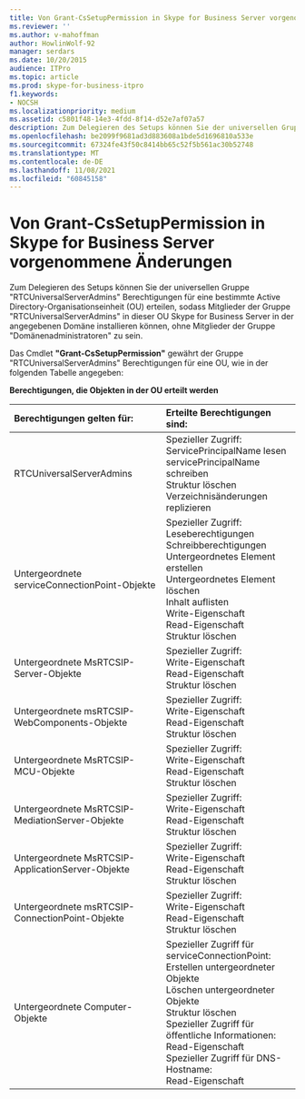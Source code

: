 ```yaml
---
title: Von Grant-CsSetupPermission in Skype for Business Server vorgenommene Änderungen
ms.reviewer: ''
ms.author: v-mahoffman
author: HowlinWolf-92
manager: serdars
ms.date: 10/20/2015
audience: ITPro
ms.topic: article
ms.prod: skype-for-business-itpro
f1.keywords:
- NOCSH
ms.localizationpriority: medium
ms.assetid: c5801f48-14e3-4fdd-8f14-d52e7af07a57
description: Zum Delegieren des Setups können Sie der universellen Gruppe "RTCUniversalServerAdmins" Berechtigungen für eine bestimmte Active Directory-Organisationseinheit (OU) erteilen, sodass Mitglieder der Gruppe "RTCUniversalServerAdmins" in dieser OU Skype for Business Server in der angegebenen Domäne installieren können, ohne Mitglieder der Gruppe "Domänenadministratoren" zu sein.
ms.openlocfilehash: be2099f9681ad3d883608a1bde5d1696810a533e
ms.sourcegitcommit: 67324fe43f50c8414bb65c52f5b561ac30b52748
ms.translationtype: MT
ms.contentlocale: de-DE
ms.lasthandoff: 11/08/2021
ms.locfileid: "60845158"
---
```

# <a name="changes-made-by-grant-cssetuppermission-in-skype-for-business-server"></a>Von Grant-CsSetupPermission in Skype for Business Server vorgenommene Änderungen
 
Zum Delegieren des Setups können Sie der universellen Gruppe "RTCUniversalServerAdmins" Berechtigungen für eine bestimmte Active Directory-Organisationseinheit (OU) erteilen, sodass Mitglieder der Gruppe "RTCUniversalServerAdmins" in dieser OU Skype for Business Server in der angegebenen Domäne installieren können, ohne Mitglieder der Gruppe "Domänenadministratoren" zu sein. 
  
Das Cmdlet **"Grant-CsSetupPermission"** gewährt der Gruppe "RTCUniversalServerAdmins" Berechtigungen für eine OU, wie in der folgenden Tabelle angegeben:
  
**Berechtigungen, die Objekten in der OU erteilt werden**

|**Berechtigungen gelten für:**|**Erteilte Berechtigungen sind:**|
|:-----|:-----|
|RTCUniversalServerAdmins  <br/> | Spezieller Zugriff: <br/>  ServicePrincipalName lesen <br/>  servicePrincipalName schreiben <br/>  Struktur löschen <br/>  Verzeichnisänderungen replizieren <br/> |
|Untergeordnete serviceConnectionPoint-Objekte  <br/> | Spezieller Zugriff: <br/>  Leseberechtigungen <br/>  Schreibberechtigungen <br/>  Untergeordnetes Element erstellen <br/>  Untergeordnetes Element löschen <br/>  Inhalt auflisten <br/>  Write-Eigenschaft <br/>  Read-Eigenschaft <br/>  Struktur löschen <br/> |
|Untergeordnete MsRTCSIP-Server-Objekte  <br/> | Spezieller Zugriff: <br/>  Write-Eigenschaft <br/>  Read-Eigenschaft <br/>  Struktur löschen <br/> |
|Untergeordnete msRTCSIP-WebComponents-Objekte  <br/> | Spezieller Zugriff: <br/>  Write-Eigenschaft <br/>  Read-Eigenschaft <br/>  Struktur löschen <br/> |
|Untergeordnete MsRTCSIP-MCU-Objekte  <br/> | Spezieller Zugriff: <br/>  Write-Eigenschaft <br/>  Read-Eigenschaft <br/>  Struktur löschen <br/> |
|Untergeordnete MsRTCSIP-MediationServer-Objekte  <br/> | Spezieller Zugriff: <br/>  Write-Eigenschaft <br/>  Read-Eigenschaft <br/>  Struktur löschen <br/> |
|Untergeordnete MsRTCSIP-ApplicationServer-Objekte  <br/> | Spezieller Zugriff: <br/>  Write-Eigenschaft <br/>  Read-Eigenschaft <br/>  Struktur löschen <br/> |
|Untergeordnete msRTCSIP-ConnectionPoint-Objekte  <br/> | Spezieller Zugriff: <br/>  Write-Eigenschaft <br/>  Read-Eigenschaft <br/>  Struktur löschen <br/> |
|Untergeordnete Computer-Objekte  <br/> | Spezieller Zugriff für serviceConnectionPoint: <br/>  Erstellen untergeordneter Objekte <br/>  Löschen untergeordneter Objekte <br/>  Struktur löschen <br/>  Spezieller Zugriff für öffentliche Informationen: <br/>  Read-Eigenschaft <br/>  Spezieller Zugriff für DNS-Hostname: <br/>  Read-Eigenschaft <br/> |
   

